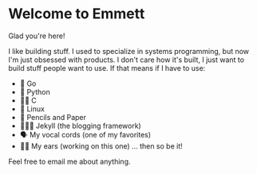 # Welcome to Emmett
Glad you're here!

I like building stuff. I used to specialize in systems programming, but now I'm just obsessed with products. I don't care how it's built, I just want to build stuff people want to use. If that means if I have to use:
- 🐹 Go
- 🐍 Python
- 👵🏻 C
- 🐧 Linux
- 📝 Pencils and Paper
- 👨🏻‍💻 Jekyll (the blogging framework)
- 🗣 My vocal cords (one of my favorites)
- 👂🏻 My ears (working on this one)
... then so be it!

Feel free to email me about anything.

<!--
**emmettmcdow/emmettmcdow** is a ✨ _special_ ✨ repository because its `README.md` (this file) appears on your GitHub profile.

Here are some ideas to get you started:

- 🔭 I’m currently working on ...
- 🌱 I’m currently learning ...
- 👯 I’m looking to collaborate on ...
- 🤔 I’m looking for help with ...
- 💬 Ask me about ...
- 📫 How to reach me: ...
- 😄 Pronouns: ...
- ⚡ Fun fact: ...
-->
